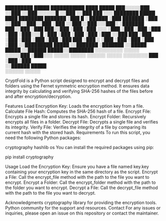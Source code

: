   █████████                                  █████    ███████████          ████      █████
  ███░░░░░███                                ░░███    ░░███░░░░░░█         ░░███     ░░███ 
 ███     ░░░  ████████  █████ ████ ████████  ███████   ░███   █ ░   ██████  ░███   ███████ 
░███         ░░███░░███░░███ ░███ ░░███░░███░░░███░    ░███████    ███░░███ ░███  ███░░███ 
░███          ░███ ░░░  ░███ ░███  ░███ ░███  ░███     ░███░░░█   ░███ ░███ ░███ ░███ ░███ 
░░███     ███ ░███      ░███ ░███  ░███ ░███  ░███ ███ ░███  ░    ░███ ░███ ░███ ░███ ░███ 
 ░░█████████  █████     ░░███████  ░███████   ░░█████  █████      ░░██████  █████░░████████
  ░░░░░░░░░  ░░░░░       ░░░░░███  ░███░░░     ░░░░░  ░░░░░        ░░░░░░  ░░░░░  ░░░░░░░░ 
                         ███ ░███  ░███                                                    
                        ░░██████   █████                                                   
                         ░░░░░░   ░░░░░     

CryptFold is a Python script designed to encrypt and decrypt files and folders using the Fernet symmetric encryption method. It ensures data integrity by calculating and verifying SHA-256 hashes of the files before and after encryption/decryption.

Features
Load Encryption Key: Loads the encryption key from a file.
Calculate File Hash: Computes the SHA-256 hash of a file.
Encrypt File: Encrypts a single file and stores its hash.
Encrypt Folder: Recursively encrypts all files in a folder.
Decrypt File: Decrypts a single file and verifies its integrity.
Verify File: Verifies the integrity of a file by comparing its current hash with the stored hash.
Requirements
To run this script, you need the following Python packages:

cryptography
hashlib
os
You can install the required packages using pip:

pip install cryptography

Usage
Load the Encryption Key: Ensure you have a file named key.key containing your encryption key in the same directory as the script.
Encrypt a File: Call the encrypt_file method with the path to the file you want to encrypt.
Encrypt a Folder: Call the encrypt_folder method with the path to the folder you want to encrypt.
Decrypt a File: Call the decrypt_file method with the path to the file you want to decrypt.


Acknowledgments
cryptography library for providing the encryption tools.
Python community for the support and resources.
Contact
For any issues or inquiries, please open an issue on this repository or contact the maintainer.
